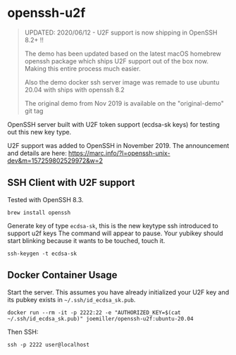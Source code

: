 openssh-u2f
===========

> UPDATED: 2020/06/12 - U2F support is now shipping in OpenSSH 8.2+ !!
>
> The demo has been updated based on the latest macOS homebrew openssh package which ships
> U2F support out of the box now. Making this entire process much easier.
>
> Also the demo docker ssh server image was remade to use ubuntu 20.04 with ships
> with openssh 8.2
>
> The original demo from Nov 2019 is available on the "original-demo" git tag

OpenSSH server built with U2F token support (ecdsa-sk keys) for testing out
this new key type.

U2F support was added to OpenSSH in November 2019. The announcement and
details are here: https://marc.info/?l=openssh-unix-dev&m=157259802529972&w=2

SSH Client with U2F support
---------------------------

Tested with OpenSSH 8.3.

```console
brew install openssh
```

Generate key of type `ecdsa-sk`, this is the new keytype ssh introduced to support u2f keys
The command will appear to pause. Your yubikey should start blinking because it wants to be touched, touch it.

```console
ssh-keygen -t ecdsa-sk
```

Docker Container Usage
----------------------

Start the server. This assumes you have already initialized your U2F key and its
pubkey exists in `~/.ssh/id_ecdsa_sk.pub`.

```console
docker run --rm -it -p 2222:22 -e "AUTHORIZED_KEY=$(cat ~/.ssh/id_ecdsa_sk.pub)" joemiller/openssh-u2f:ubuntu-20.04
```

Then SSH:

```console
ssh -p 2222 user@localhost
```
